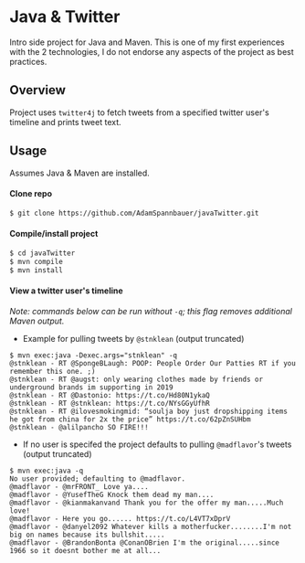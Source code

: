 # Java & Twitter

Intro side project for Java and Maven.  This is one of my first experiences with the 2 technologies, I do not endorse any aspects of the project as best practices.

## Overview

Project uses `twitter4j` to fetch tweets from a specified twitter user's timeline and prints tweet text.

## Usage

Assumes Java & Maven are installed.

#### Clone repo

```bash
$ git clone https://github.com/AdamSpannbauer/javaTwitter.git
```

#### Compile/install project

```bash
$ cd javaTwitter
$ mvn compile
$ mvn install
```

#### View a twitter user's timeline

*Note: commands below can be run without `-q`; this flag removes additional Maven output.*

* Example for pulling tweets by `@stnklean` (output truncated)

```
$ mvn exec:java -Dexec.args="stnklean" -q
@stnklean - RT @SpongeBLaugh: POOP: People Order Our Patties RT if you remember this one. ;)
@stnklean - RT @augst: only wearing clothes made by friends or underground brands im supporting in 2019
@stnklean - RT @Dastonio: https://t.co/Hd80N1ykaQ
@stnklean - RT @stnklean: https://t.co/NYsGGyUfhR
@stnklean - RT @ilovesmokingmid: “soulja boy just dropshipping items he got from china for 2x the price” https://t.co/62pZnSUHbm
@stnklean - @alilpancho SO FIRE!!!
```

* If no user is specifed the project defaults to pulling `@madflavor`'s tweets (output truncated)

```
$ mvn exec:java -q
No user provided; defaulting to @madflavor.
@madflavor - @mrFRONT_ Love ya....
@madflavor - @YusefTheG Knock them dead my man....
@madflavor - @kianmakanvand Thank you for the offer my man.....Much love!
@madflavor - Here you go...... https://t.co/L4VT7xDprV
@madflavor - @danyel2092 Whatever kills a motherfucker........I'm not big on names because its bullshit.....
@madflavor - @BrandonBonta @ConanOBrien I'm the original.....since 1966 so it doesnt bother me at all...
```

